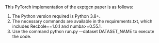 This PyTorch implementation of the exptgcn paper is as follows:
1. The Python version required is Python 3.8+. 
2. The necessary commands are available in the requirements.txt, which includes Recbole==1.0.1 and numba>=0.55.1.
3. Use the command python run.py --dataset DATASET_NAME to execute the code.
